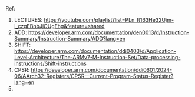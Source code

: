 Ref:<br/>
1. LECTURES: https://youtube.com/playlist?list=PLn_It163He32Ujm-l_czgEBhbJjOUgFhg&feature=shared
2. ADD: https://developer.arm.com/documentation/den0013/d/Instruction-Summary/Instruction-Summary/ADD?lang=en
3. SHIFT: https://developer.arm.com/documentation/ddi0403/d/Application-Level-Architecture/The-ARMv7-M-Instruction-Set/Data-processing-instructions/Shift-instructions
4. CPSR: https://developer.arm.com/documentation/ddi0601/2024-06/AArch32-Registers/CPSR--Current-Program-Status-Register?lang=en
5.  
